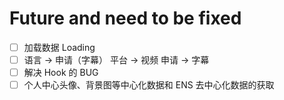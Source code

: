 # Future and need to be fixed

- [ ] 加载数据 Loading
- [ ] 语言 -> 申请（字幕） 平台 -> 视频 申请 -> 字幕
- [ ] 解决 Hook 的 BUG
- [ ] 个人中心头像、背景图等中心化数据和 ENS 去中心化数据的获取
